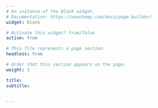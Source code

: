 ```yaml
---
# An instance of the Blank widget.
# Documentation: https://wowchemy.com/docs/page-builder/
widget: blank

# Activate this widget? true/false
active: true

# This file represents a page section.
headless: true

# Order that this section appears on the page.
weight: 1

title: 
subtitle: 


---
```

<style type="text/css">
    @keyframes scaleDraw {  /*定义关键帧、scaleDrew是需要绑定到选择器的关键帧名称*/
            0%{
                transform: scale(1.3);  /*开始为原始大小*/
            }
            100%{
                transform: scale(1);
            }
        }
    .ballon{

            background-image: url('/pic/sun.jpeg');
            width: 100%;
            height: 100%;
            max-width: 100%;
            max-height: 100%;
            background-size: cover;
            -moz-background-size: 100% 100%;

            -webkit-animation-name: scaleDraw; /*关键帧名称*/
            -webkit-animation-timing-function: ease-in-out; /*动画的速度曲线*/
            -webkit-animation-iteration-count: 1;  /*动画播放的次数*/
            -webkit-animation-duration: 15s; /*动画所花费的时间*/
        }
    @keyframes fadeIn {
      0% { 
        opacity: 0;
        transform: translate(0px, -50px)
      }
      100% {
        opacity: 1;
        transform: translate(0px, 0px)
      }
    }
    .fade {
      -webkit-animation-name: fadeIn; /*关键帧名称*/
      -webkit-animation-timing-function: ease-in-out;
      -webkit-animation-iteration-count: 1; 
      -webkit-animation-duration: 1s; 
      -webkit-animation-fill-mode: forwards;
      
    }
    #welcome_str{
      font-family: arial,"Hiragino Sans GB","Microsoft Yahei",sans-serif;
      font-size:3.5em;
      color: black;

    }
   
  @keyframes dong { 
       0% {             
           transform: translate(0px, 0px) rotate(135deg);        
        }            
        50% {                
           transform: translate(0px, -10px) rotate(135deg);   
        }            
        100% {                
           transform: translate(0px, 0px) rotate(135deg);
        }
  }
   .arraw{
    display: inline-block;
    border-top: 2px solid;
    border-right: 2px solid;
    width: 15px;
    height: 15px;
    border-color: #EA6000;
    margin: 0;
    animation: dong 1.5s infinite;
  }

</style>
<script src="https://ajax.googleapis.com/ajax/libs/jquery/3.1.0/jquery.min.js"></script>
<script type="text/javascript">
  $('.page-body').hide();
  $(document).ready(function (){
    $('#image').append("<img class='ballon' src='/pic/sun.jpeg' id='bg_img'><span id='welcome_str' class='fade' style='position: absolute; top: 0; left: 0;'>WELCOME TO SRI'S LAB</span><span style='position: absolute; top: 0; left: 0;' id='arraw' class='arraw'></span><span style='position: absolute; top: 0; left: 0;' id='arraw2' class='arraw'></span>");
    console.log('bg_img.width='+$('#bg_img').width());
    console.log('window width='+$(window).width());
    $('#image').css('padding', 0);
    $('#bg_img').css('height', $(window).height() - $('#navbar-main').height());
    $('#welcome_str').css('left',($(window).width() - $('#welcome_str').width())/2);
    $('#welcome_str').css('top',($(window).height() - $('#navbar-main').height())/2 - 50);
    $('#arraw').css('top', $(window).height() - $('#navbar-main').height() - 78);
    $('#arraw').css('left', ($(window).width() - $('#arraw').width())/2)
    $('#arraw2').css('top', $(window).height() - $('#navbar-main').height() - 85);
    $('#arraw2').css('left', ($(window).width() - $('#arraw').width())/2)
    $('.page-body').show();
  })
</script>
